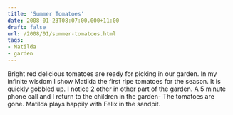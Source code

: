 ```yaml
---
title: 'Summer Tomatoes'
date: 2008-01-23T08:07:00.000+11:00
draft: false
url: /2008/01/summer-tomatoes.html
tags: 
- Matilda
- garden
---
```


Bright red delicious tomatoes are ready for picking in our garden. In my infinite wisdom I show Matilda the first ripe tomatoes for the season. It is quickly gobbled up. I notice 2 other in other part of the garden. A 5 minute phone call and I return to the children in the garden- The tomatoes are gone. Matilda plays happily with Felix in the sandpit.